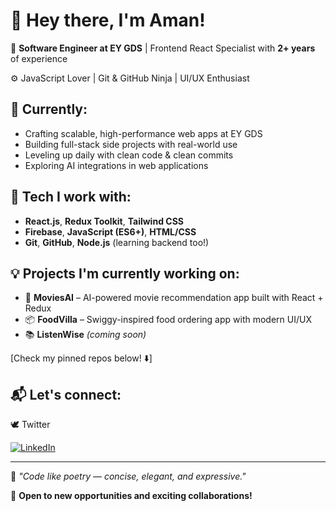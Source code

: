 # 👋 Hey there, I'm Aman!

🎯 **Software Engineer at EY GDS** | Frontend React Specialist with **2+ years** of experience

⚙️ JavaScript Lover | Git & GitHub Ninja | UI/UX Enthusiast

## 🚀 Currently:
* Crafting scalable, high-performance web apps at EY GDS
* Building full-stack side projects with real-world use
* Leveling up daily with clean code & clean commits
* Exploring AI integrations in web applications

## 🧠 Tech I work with:
* **React.js**, **Redux Toolkit**, **Tailwind CSS**
* **Firebase**, **JavaScript (ES6+)**, **HTML/CSS**
* **Git**, **GitHub**, **Node.js** (learning backend too!)

## 💡 Projects I'm currently working on:
* 🍿 **MoviesAI** – AI-powered movie recommendation app built with React + Redux
* 📦 **FoodVilla** – Swiggy-inspired food ordering app with modern UI/UX
* 📚 **ListenWise** *(coming soon)* 

[Check my pinned repos below! ⬇️]

## 📬 Let's connect:

🕊️ Twitter

[![LinkedIn](https://img.shields.io/badge/LinkedIn-0077B5?style=for-the-badge&logo=linkedin&logoColor=white)](https://linkedin.com/in/mdaman0109)

---

💭 *"Code like poetry — concise, elegant, and expressive."*

🌟 **Open to new opportunities and exciting collaborations!**
